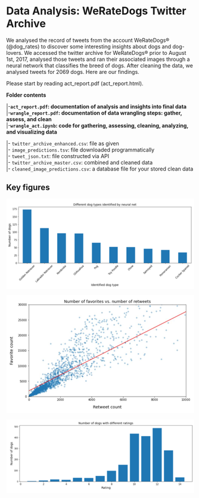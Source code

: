 # Data Analysis: WeRateDogs Twitter Archive

We analysed the record of tweets from the account WeRateDogs® (@dog_rates) to discover some interesting insights about dogs and dog-lovers. We accessed the twitter archive for WeRateDogs® prior to August 1st, 2017, analysed those tweets and ran their associated images through a neural network that classifies the breed of dogs. After cleaning the data, we analysed tweets for 2069 dogs. Here are our findings.

Please start by reading act_report.pdf (act_report.html).

**Folder contents**

|-**`act_report.pdf`: documentation of analysis and insights into final data**  
|-**`wrangle_report.pdf`: documentation of data wrangling steps: gather, assess, and clean**    
|-**`wrangle_act.ipynb`: code for gathering, assessing, cleaning, analyzing, and visualizing data** 

|- `twitter_archive_enhanced.csv`: file as given    
|- `image_predictions.tsv`: file downloaded programmatically  
|- `tweet_json.txt`: file constructed via API  
|- `twitter_archive_master.csv`: combined and cleaned data  
|- `cleaned_image_predictions.csv`: a database file for your stored clean data  

## Key figures
<p align="center">
  <img src="Figure1.PNG" width = "600" />
</p>
<p align="center">
  <img src="Figure2.PNG" width = "600" />
</p>
<p align="center">
  <img src="Figure3.PNG" width = "600" />
</p>

